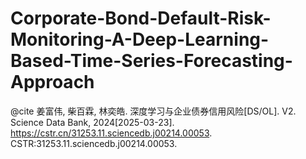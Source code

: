 # Corporate-Bond-Default-Risk-Monitoring-A-Deep-Learning-Based-Time-Series-Forecasting-Approach




@cite
姜富伟, 柴百霖, 林奕皓. 深度学习与企业债券信用风险[DS/OL]. V2. Science Data Bank, 2024[2025-03-23]. https://cstr.cn/31253.11.sciencedb.j00214.00053. CSTR:31253.11.sciencedb.j00214.00053.
